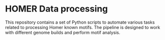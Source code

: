 # HOMER Data processing

This repository contains a set of Python scripts to automate various tasks related to processing Homer known motifs. The pipeline is designed to work with different genome builds and perform motif analysis.
